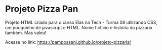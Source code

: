 # Projeto Pizza Pan
Projeto HTML criado para o curso Elas na Tech - Turma 08 utilizando CSS, um pouquinho de javascript e HTML. Nome fictício e história da pizzaria também. Mas valeu!

Acesse no link: https://pampossani.github.io/projeto-pizzaria/
